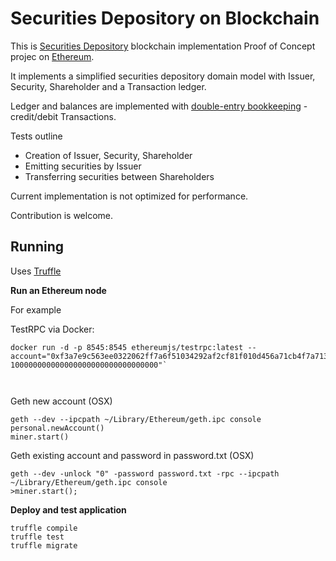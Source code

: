 # Securities Depository on Blockchain
This is [Securities Depository](https://en.wikipedia.org/wiki/Central_securities_depository)
blockchain implementation Proof of Concept projec on [Ethereum](https://www.ethereum.org).

It implements a simplified securities depository domain model with
Issuer, Security, Shareholder and a Transaction ledger.

Ledger and balances are implemented with [double-entry bookkeeping](https://en.wikipedia.org/wiki/Double-entry_bookkeeping_system) - credit/debit Transactions.

Tests outline
* Creation of Issuer, Security, Shareholder
* Emitting securities by Issuer
* Transferring securities between Shareholders

Current implementation is not optimized for performance.

Contribution is welcome.

## Running

Uses [Truffle](http://truffleframework.com/)

**Run an Ethereum node**

For example

TestRPC via Docker:
```
docker run -d -p 8545:8545 ethereumjs/testrpc:latest --account="0xf3a7e9c563ee0322062ff7a6f51034292af2cf81f010d456a71cb4f7a7134499, 100000000000000000000000000000000"`



```

Geth new account (OSX)
```
geth --dev --ipcpath ~/Library/Ethereum/geth.ipc console
personal.newAccount()
miner.start()
```

Geth existing account and password in password.txt  (OSX)

```
geth --dev -unlock "0" -password password.txt -rpc --ipcpath ~/Library/Ethereum/geth.ipc console
>miner.start();
``` 

**Deploy and test application**
```
truffle compile
truffle test
truffle migrate
```
